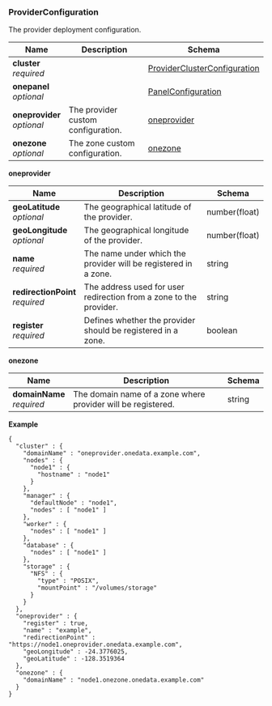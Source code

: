 
<a name="providerconfiguration"></a>
### ProviderConfiguration
The provider deployment configuration.


|Name|Description|Schema|
|---|---|---|
|**cluster**  <br>*required*||[ProviderClusterConfiguration](ProviderClusterConfiguration.md#providerclusterconfiguration)|
|**onepanel**  <br>*optional*||[PanelConfiguration](PanelConfiguration.md#panelconfiguration)|
|**oneprovider**  <br>*optional*|The provider custom configuration.|[oneprovider](#providerconfiguration-oneprovider)|
|**onezone**  <br>*optional*|The zone custom configuration.|[onezone](#providerconfiguration-onezone)|

<a name="providerconfiguration-oneprovider"></a>
**oneprovider**

|Name|Description|Schema|
|---|---|---|
|**geoLatitude**  <br>*optional*|The geographical latitude of the provider.|number(float)|
|**geoLongitude**  <br>*optional*|The geographical longitude of the provider.|number(float)|
|**name**  <br>*required*|The name under which the provider will be registered in a zone.|string|
|**redirectionPoint**  <br>*required*|The address used for user redirection from a zone to the provider.|string|
|**register**  <br>*required*|Defines whether the provider should be registered in a zone.|boolean|

<a name="providerconfiguration-onezone"></a>
**onezone**

|Name|Description|Schema|
|---|---|---|
|**domainName**  <br>*required*|The domain name of a zone where provider will be registered.|string|

**Example**
```
{
  "cluster" : {
    "domainName" : "oneprovider.onedata.example.com",
    "nodes" : {
      "node1" : {
        "hostname" : "node1"
      }
    },
    "manager" : {
      "defaultNode" : "node1",
      "nodes" : [ "node1" ]
    },
    "worker" : {
      "nodes" : [ "node1" ]
    },
    "database" : {
      "nodes" : [ "node1" ]
    },
    "storage" : {
      "NFS" : {
        "type" : "POSIX",
        "mountPoint" : "/volumes/storage"
      }
    }
  },
  "oneprovider" : {
    "register" : true,
    "name" : "example",
    "redirectionPoint" : "https://node1.oneprovider.onedata.example.com",
    "geoLongitude" : -24.3776025,
    "geoLatitude" : -128.3519364
  },
  "onezone" : {
    "domainName" : "node1.onezone.onedata.example.com"
  }
}
```



